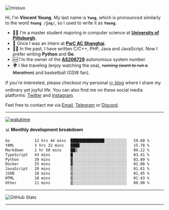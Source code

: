 <p align="left"> <img src="https://komarev.com/ghpvc/?username=missuo&label=Profile%20views&color=0e75b6&style=flat" alt="missuo" /> </p>


Hi, I'm **Vincent Young**. My last name is **`Yang`**, which is pronounced similarly to the word **`Young /jʌŋ/`**, so I used to write it as **`Young`**. 

-  👨‍🎓 I'm a master student majoring in computer science at [**University of Pittsburgh**](https://www.pitt.edu).
-  💼 Once I was an intern at **[PwC AC Shanghai](https://www.linkedin.com/company/pwc-ac-shanghai/)**.
-  👨‍💻 In the past, I have written C/C++, PHP, Java and JavaScript. Now I prefer writing **Python** and **Go**.
-  🆕 I'm the owner of the **[AS206729](https://bgp.tools/AS206729)** autonomous system number.
-  🌍 I like traveling (enjoy watching the sea), ~~running (want to run a Marathon)~~ and basketball (GSW fan).

If you're interested, please checkout my personal [✏️ blog](https://missuo.me/) where I share my ordinary yet joyful life. You can also find me on these social media platforms: [Twitter](https://twitter.com/m1ssuo) and [Instagram](https://www.instagram.com/m1ssuo).

Feel free to contact me via <a href="mailto:i@yyt.moe">Email</a>, [Telegram](https://t.me/missuo) or [Discord](https://discordapp.com/users/missuo#7448).

-------

[![wakatime](https://wakatime.com/badge/user/c13cd961-40ca-417a-afb6-1f9ea8ac295c.svg)](https://wakatime.com/@missuo)

📊 **Monthly development breakdown**
<!--START_SECTION:waka-->

```txt
Go           12 hrs 44 mins  ███████████████░░░░░░░░░░   59.60 %
YAML         3 hrs 22 mins   ████░░░░░░░░░░░░░░░░░░░░░   15.78 %
Markdown     1 hr 58 mins    ██▒░░░░░░░░░░░░░░░░░░░░░░   09.22 %
TypeScript   43 mins         █░░░░░░░░░░░░░░░░░░░░░░░░   03.41 %
Python       39 mins         ▓░░░░░░░░░░░░░░░░░░░░░░░░   03.09 %
Docker       25 mins         ▓░░░░░░░░░░░░░░░░░░░░░░░░   02.00 %
JavaScript   20 mins         ▒░░░░░░░░░░░░░░░░░░░░░░░░   01.61 %
JSON         18 mins         ▒░░░░░░░░░░░░░░░░░░░░░░░░   01.45 %
HTML         18 mins         ▒░░░░░░░░░░░░░░░░░░░░░░░░   01.43 %
Other        11 mins         ▒░░░░░░░░░░░░░░░░░░░░░░░░   00.90 %
```

<!--END_SECTION:waka-->

-------

![GitHub Stats](https://github-readme-stats-opal-alpha-76.vercel.app/api?username=missuo&show_icons=true&theme=transparent)

-------

